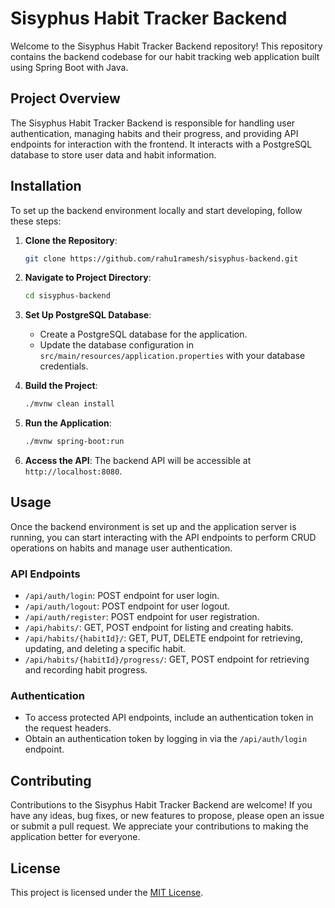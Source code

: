# Sisyphus Habit Tracker Backend

Welcome to the Sisyphus Habit Tracker Backend repository! This repository contains the backend codebase for our habit tracking web application built using Spring Boot with Java.

## Project Overview

The Sisyphus Habit Tracker Backend is responsible for handling user authentication, managing habits and their progress, and providing API endpoints for interaction with the frontend. It interacts with a PostgreSQL database to store user data and habit information.

## Installation

To set up the backend environment locally and start developing, follow these steps:

1. **Clone the Repository**:
   ```bash
   git clone https://github.com/rahu1ramesh/sisyphus-backend.git
   ```

2. **Navigate to Project Directory**:
   ```bash
   cd sisyphus-backend
   ```

3. **Set Up PostgreSQL Database**:
    - Create a PostgreSQL database for the application.
    - Update the database configuration in `src/main/resources/application.properties` with your database credentials.

4. **Build the Project**:
   ```bash
   ./mvnw clean install
   ```

5. **Run the Application**:
   ```bash
   ./mvnw spring-boot:run
   ```

6. **Access the API**:
   The backend API will be accessible at `http://localhost:8080`.

## Usage

Once the backend environment is set up and the application server is running, you can start interacting with the API endpoints to perform CRUD operations on habits and manage user authentication.

### API Endpoints

- `/api/auth/login`: POST endpoint for user login.
- `/api/auth/logout`: POST endpoint for user logout.
- `/api/auth/register`: POST endpoint for user registration.
- `/api/habits/`: GET, POST endpoint for listing and creating habits.
- `/api/habits/{habitId}/`: GET, PUT, DELETE endpoint for retrieving, updating, and deleting a specific habit.
- `/api/habits/{habitId}/progress/`: GET, POST endpoint for retrieving and recording habit progress.

### Authentication

- To access protected API endpoints, include an authentication token in the request headers.
- Obtain an authentication token by logging in via the `/api/auth/login` endpoint.

## Contributing

Contributions to the Sisyphus Habit Tracker Backend are welcome! If you have any ideas, bug fixes, or new features to propose, please open an issue or submit a pull request. We appreciate your contributions to making the application better for everyone.

## License

This project is licensed under the [MIT License](LICENSE).
